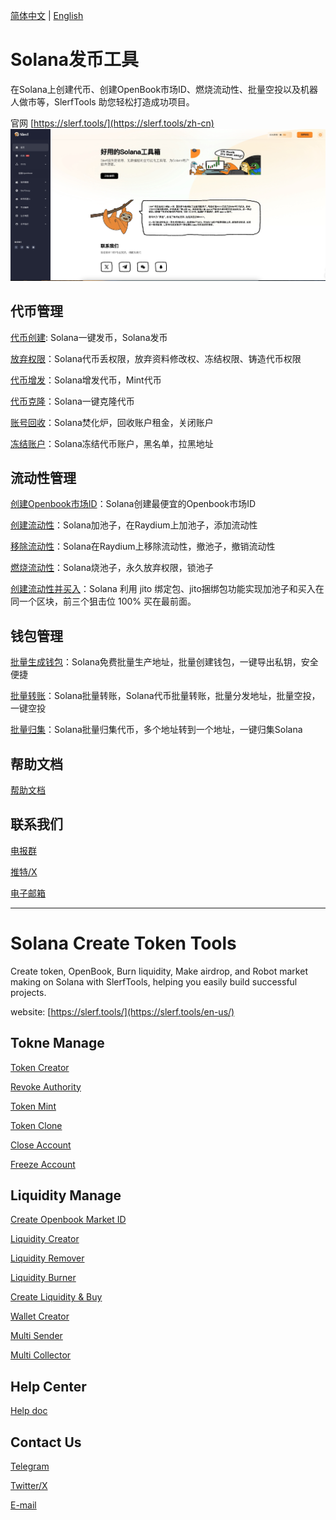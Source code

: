 [简体中文]()  |  [English](https://github.com/slerfTools/slerfTools/blob/main/README.md/#Solana-Create-Token-Tools)

# Solana发币工具

在Solana上创建代币、创建OpenBook市场ID、燃烧流动性、批量空投以及机器人做市等，SlerfTools 助您轻松打造成功项目。

官网 [https://slerf.tools/](https://slerf.tools/zh-cn)
![image](/image/home-page.jpeg)

## 代币管理

[代币创建](https://slerf.tools/zh-cn/token-creator/solana): Solana一键发币，Solana发币

[放弃权限](https://slerf.tools/zh-cn/revoke-authority/solana)：Solana代币丢权限，放弃资料修改权、冻结权限、铸造代币权限

[代币增发](https://slerf.tools/zh-cn/token-mint/solana)：Solana增发代币，Mint代币

[代币克隆](https://slerf.tools/zh-cn/token-clone/solana)：Solana一键克隆代币

[账号回收](https://slerf.tools/zh-cn/close-account/solana)：Solana焚化炉，回收账户租金，关闭账户

[冻结账户](https://slerf.tools/zh-cn/freeze-account/solana)：Solana冻结代币账户，黑名单，拉黑地址

## 流动性管理

[创建Openbook市场ID](https://slerf.tools/zh-cn/openbook-market/solana)：Solana创建最便宜的Openbook市场ID

[创建流动性](https://slerf.tools/zh-cn/liquidity-creator/solana)：Solana加池子，在Raydium上加池子，添加流动性

[移除流动性](https://slerf.tools/zh-cn/liquidity-remover/solana)：Solana在Raydium上移除流动性，撤池子，撤销流动性

[燃烧流动性](https://slerf.tools/zh-cn/liquidity-burner/solana)：Solana烧池子，永久放弃权限，锁池子

[创建流动性并买入](https://slerf.tools/zh-cn/liquidity-create-and-buy-token/solana)：Solana 利用 jito 绑定包、jito捆绑包功能实现加池子和买入在同一个区块，前三个狙击位 100% 买在最前面。

## 钱包管理

[批量生成钱包](https://slerf.tools/zh-cn/wallet-creator/solana)：Solana免费批量生产地址，批量创建钱包，一键导出私钥，安全便捷

[批量转账](https://slerf.tools/zh-cn/multi-sender/solana)：Solana批量转账，Solana代币批量转账，批量分发地址，批量空投，一键空投

[批量归集](https://slerf.tools/zh-cn/multi-collector/solana)：Solana批量归集代币，多个地址转到一个地址，一键归集Solana

## 帮助文档

[帮助文档](https://docs.slerf.tools/)

## 联系我们

[电报群](https://t.me/SlerfTools)

[推特/X](https://twitter.com/SlerfTools)

[电子邮箱](BD@slerf.tools)



------


# Solana Create Token Tools

Create token, OpenBook, Burn liquidity, Make airdrop, and Robot market making on Solana with SlerfTools, helping you easily build successful projects.

website: [https://slerf.tools/](https://slerf.tools/en-us/)

## Tokne Manage

[Token Creator](https://slerf.tools/en-us/token-creator/solana)

[Revoke Authority](https://slerf.tools/en-us/revoke-authority/solana)

[Token Mint](https://slerf.tools/en-us/token-mint/solana)

[Token Clone](https://slerf.tools/en-us/token-clone/solana)

[Close Account](https://slerf.tools/en-us/close-account/solana)

[Freeze Account](https://slerf.tools/en-us/freeze-account/solana)

## Liquidity Manage

[Create Openbook Market ID](https://slerf.tools/en-us/openbook-market/solana)

[Liquidity Creator](https://slerf.tools/en-us/liquidity-creator/solana)

[Liquidity Remover](https://slerf.tools/en-us/liquidity-remover/solana)

[Liquidity Burner](https://slerf.tools/en-us/liquidity-burner/solana)

[Create Liquidity & Buy](https://slerf.tools/en-us/liquidity-create-and-buy-token/solana)

[Wallet Creator](https://slerf.tools/en-us/wallet-creator/solana)

[Multi Sender](https://slerf.tools/en-us/multi-sender/solana)

[Multi Collector](https://slerf.tools/en-us/multi-collector/solana)

## Help Center

[Help doc](https://docs.slerf.tools/v/english)


## Contact Us

[Telegram](https://t.me/SlerfTools)

[Twitter/X](https://twitter.com/SlerfTools)

[E-mail](BD@slerf.tools)




